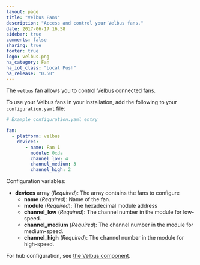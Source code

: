 ```yaml
---
layout: page
title: "Velbus Fans"
description: "Access and control your Velbus fans."
date: 2017-06-17 16.58
sidebar: true
comments: false
sharing: true
footer: true
logo: velbus.png
ha_category: Fan
ha_iot_class: "Local Push"
ha_release: "0.50"
---
```


The `velbus` fan allows you to control [Velbus](http://www.velbus.eu) connected fans.

To use your Velbus fans in your installation, add the following to your `configuration.yaml` file:

```yaml
# Example configuration.yaml entry

fan:
  - platform: velbus
    devices:
       - name: Fan 1
         module: 0xda
         channel_low: 4
         channel_medium: 3
         channel_high: 2
```

Configuration variables:
- **devices** array (*Required*): The array contains the fans to configure
  - **name** (*Required*): Name of the fan.
  - **module** (*Required*): The hexadecimal module address
  - **channel_low** (*Required*): The channel number in the module for low-speed.
  - **channel_medium** (*Required*): The channel number in the module for medium-speed.
  - **channel_high** (*Required*): The channel number in the module for high-speed.

For hub configuration, see [the Velbus component](/components/velbus/).

